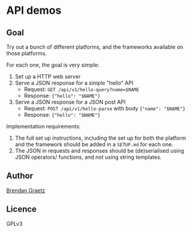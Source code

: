 # API demos

## Goal

Try out a bunch of different platforms, and the frameworks available on those platforms.

For each one, the goal is very simple:

1. Set up a HTTP web server
2. Serve a JSON response for a simple "hello" API
   - Request: `GET /api/v1/hello-query?name=$NAME`
   - Response: `{"hello": "$NAME"}`
3. Serve a JSON response for a JSON post API
   - Request: `POST /api/v1/hello-parse` with body `{"name": "$NAME"}`
   - Response: `{"hello": "$NAME"}`

Implementation requirements:

1. The full set up instructions, including the set up for both the platform and the framework
   should be added in a `SETUP.md` for each one.
2. The JSON in requests and responses should be (de)serialised using JSON operators/ functions,
   and not using string templates.

## Author

[Brendan Graetz](http://bguiz.com)

## Licence

GPLv3
